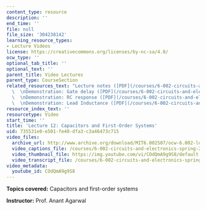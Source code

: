```yaml
---
content_type: resource
description: ''
end_time: ''
file: null
file_size: '304238142'
learning_resource_types:
- Lecture Videos
license: https://creativecommons.org/licenses/by-nc-sa/4.0/
ocw_type: ''
optional_tab_title: ''
optional_text: ''
parent_title: Video Lectures
parent_type: CourseSection
related_resources_text: "Lecture notes ([PDF](/courses/6-002-circuits-and-electronics-spring-2007/resources/6002_l12))\
  \  \nDemonstration: Gate delay ([PDF](/courses/6-002-circuits-and-electronics-spring-2007/resources/demo_11))\
  \  \nDemonstration: RC response ([PDF](/courses/6-002-circuits-and-electronics-spring-2007/resources/demo_26))\
  \  \nDemonstration: Lead Inductance ([PDF](/courses/6-002-circuits-and-electronics-spring-2007/resources/demo_19a))"
resource_index_text: ''
resourcetype: Video
start_time: ''
title: 'Lecture 12: Capacitors and First-Order Systems'
uid: 735531e0-e501-fe40-dfa3-c3a46473c715
video_files:
  archive_url: http://www.archive.org/download/MIT6.002S07/ocw-6.002-lec-mit-10250-16oct2003-220k.mp4
  video_captions_file: /courses/6-002-circuits-and-electronics-spring-2007/ff0e6bea21755b159ff04576ddff676c_COdQmA9g9S8.vtt
  video_thumbnail_file: https://img.youtube.com/vi/COdQmA9g9S8/default.jpg
  video_transcript_file: /courses/6-002-circuits-and-electronics-spring-2007/de8dfbe54c912edf373b016434558d04_COdQmA9g9S8.pdf
video_metadata:
  youtube_id: COdQmA9g9S8
---
```


**Topics covered:** Capacitors and first-order systems

**Instructor:** Prof. Anant Agarwal

